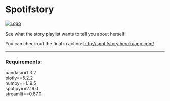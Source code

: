 # Spotifstory
<a href="https://imgbb.com/"><img src="https://i.ibb.co/SJJksdy/Logo.png" alt="Logo" border="0"></a>
</br>
</br>
See what the story playlist wants to tell you about herself!

You can check out the final in action: http://spotifstory.herokuapp.com/

<hr align="left">
<h3>Requirements:</h3>
<p>
pandas==1.3.2</br>
plotly==5.2.2</br>
numpy==1.19.5</br>
spotipy==2.19.0</br>
streamlit==0.87.0</br>
</p>

